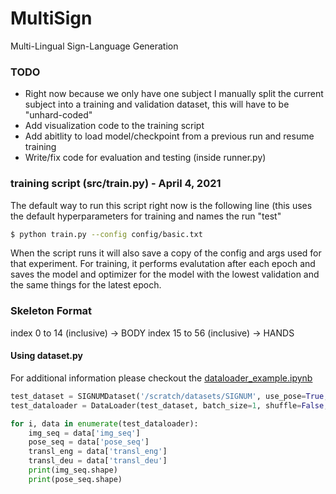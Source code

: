 # MultiSign
Multi-Lingual Sign-Language Generation

### TODO
- Right now because we only have one subject I manually split the current subject into a training and validation dataset, this will have to be "unhard-coded" 
- Add visualization code to the training script
- Add abitlity to load model/checkpoint from a previous run and resume training
- Write/fix code for evaluation and testing (inside runner.py)

### training script (src/train.py) - April 4, 2021
The default way to run this script right now is the following line (this uses the default hyperparameters for training and names the run "test"
```bash
$ python train.py --config config/basic.txt
```
When the script runs it will also save a copy of the config and args used for that experiment. For training, it performs evalutation after each epoch and saves the model and optimizer for the model with the lowest validation and the same things for the latest epoch.

### Skeleton Format
index 0 to 14 (inclusive) -> BODY
index 15 to 56 (inclusive) -> HANDS

#### Using dataset.py
For additional information please checkout the [dataloader_example.ipynb](https://github.com/akuganesan/MultiSign/blob/main/dataloader_example.ipynb)
```python
test_dataset = SIGNUMDataset('/scratch/datasets/SIGNUM', use_pose=True, subsample=10)
test_dataloader = DataLoader(test_dataset, batch_size=1, shuffle=False, num_workers=0, collate_fn=test_dataset.collate)

for i, data in enumerate(test_dataloader):
    img_seq = data['img_seq']
    pose_seq = data['pose_seq']
    transl_eng = data['transl_eng']
    transl_deu = data['transl_deu']
    print(img_seq.shape)
    print(pose_seq.shape)
```
